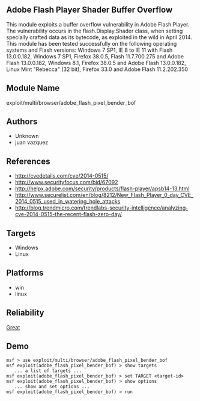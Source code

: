 ## Adobe Flash Player Shader Buffer Overflow

This module exploits a buffer overflow vulnerability in 
Adobe Flash Player. The vulnerability occurs in the 
flash.Display.Shader class, when setting specially crafted 
data as its bytecode, as exploited in the wild in April 
2014. This module has been tested successfully on the 
following operating systems and Flash versions: Windows 7 
SP1, IE 8 to IE 11 with Flash 13.0.0.182, Windows 7 SP1, 
Firefox 38.0.5, Flash 11.7.700.275 and Adobe Flash 
13.0.0.182, Windows 8.1, Firefox 38.0.5 and Adobe Flash 
13.0.0.182, Linux Mint "Rebecca" (32 bit), Firefox 33.0 and 
Adobe Flash 11.2.202.350


## Module Name
exploit/multi/browser/adobe_flash_pixel_bender_bof

## Authors
* Unknown
* juan vazquez


## References
* http://cvedetails.com/cve/2014-0515/
* http://www.securityfocus.com/bid/67092
* http://helpx.adobe.com/security/products/flash-player/apsb14-13.html
* http://www.securelist.com/en/blog/8212/New_Flash_Player_0_day_CVE_2014_0515_used_in_watering_hole_attacks
* http://blog.trendmicro.com/trendlabs-security-intelligence/analyzing-cve-2014-0515-the-recent-flash-zero-day/



## Targets
* Windows
* Linux


## Platforms
* win
* linux

## Reliability
[Great](https://github.com/rapid7/metasploit-framework/wiki/Exploit-Ranking)

## Demo

```
msf > use exploit/multi/browser/adobe_flash_pixel_bender_bof
msf exploit(adobe_flash_pixel_bender_bof) > show targets
   ... a list of targets ...
msf exploit(adobe_flash_pixel_bender_bof) > set TARGET <target-id>
msf exploit(adobe_flash_pixel_bender_bof) > show options
   ... show and set options ...
msf exploit(adobe_flash_pixel_bender_bof) > run
```
    
    